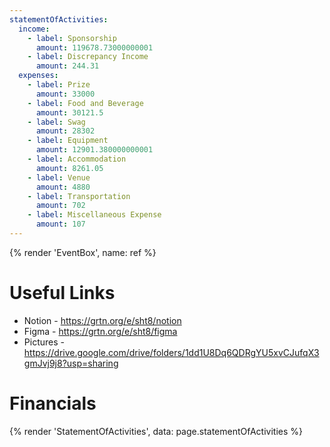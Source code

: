 ```yaml
---
statementOfActivities:
  income:
    - label: Sponsorship
      amount: 119678.73000000001
    - label: Discrepancy Income
      amount: 244.31
  expenses:
    - label: Prize
      amount: 33000
    - label: Food and Beverage
      amount: 30121.5
    - label: Swag
      amount: 28302
    - label: Equipment
      amount: 12901.380000000001
    - label: Accommodation
      amount: 8261.05
    - label: Venue
      amount: 4880
    - label: Transportation
      amount: 702
    - label: Miscellaneous Expense
      amount: 107
---
```


{% render 'EventBox', name: ref %}

# Useful Links

- Notion - https://grtn.org/e/sht8/notion
- Figma - https://grtn.org/e/sht8/figma
- Pictures - https://drive.google.com/drive/folders/1dd1U8Dq6QDRgYU5xvCJufqX3gmJvj9j8?usp=sharing

# Financials

{% render 'StatementOfActivities', data: page.statementOfActivities %}